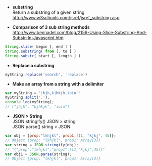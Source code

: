 * **substring**      
Return a substring of a given string       
http://www.w3schools.com/jsref/jsref_substring.asp

* **Comparison of 3 sub string methods**   
http://www.bennadel.com/blog/2159-Using-Slice-Substring-And-Substr-In-Javascript.htm   
````js
String.slice( begin [, end ] )
String.substring( from [, to ] )
String.substr( start [, length ] )
````

* **Replace a substring**   
````js
myString.replace('search', 'replace')
````

* **Make an array from a string with a delimiter**   
````js
var myString = "jhjh,kjhkjh,ioiu'"
myString.split(',');
console.log(myString);
// ["jhjh", "kjhkjh", "ioiu"]
````

* **JSON > String**   
JSON.stringify() JSON > string    
JSON.parse() string > JSON 

````js
var obj = {prop:"lkhjkl", prop1:[11, "kjkj", 45]};
// Object {prop: "lkhjkl", prop1: Array[3]}
var string = JSON.stringify(obj);
// "{"prop":"lkhjkl","prop1":[11,"kjkj",45]}"
var obj1 = JSON.parse(string);
// Object {prop: "lkhjkl", prop1: Array[3]}
````
